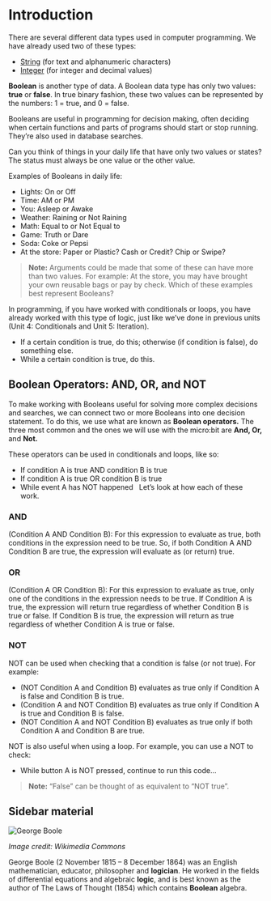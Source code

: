# Introduction

There are several different data types used in computer programming. We have already used two of these types: 

* [String](/types/string) (for text and alphanumeric characters)  
* [Integer](/types/number) (for integer and decimal values)

**Boolean** is another type of data. A Boolean data type has only two values: **true** or **false**. In true binary fashion, these two values can be represented by the numbers: 1 = true, and 0 = false.

Booleans are useful in programming for decision making, often deciding when certain functions and parts of programs should start or stop running. They’re also used in database searches.

Can you think of things in your daily life that have only two values or states? The status must always be one value or the other value.

Examples of Booleans in daily life:

* Lights: On or Off
* Time: AM or PM
* You: Asleep or Awake
* Weather: Raining or Not Raining
* Math: Equal to or Not Equal to
* Game: Truth or Dare
* Soda: Coke or Pepsi
* At the store: Paper or Plastic? Cash or Credit? Chip or Swipe?
 

>**Note:** Arguments could be made that some of these can have more than two values. For example: At the store, you may have brought your own reusable bags or pay by check. Which of these examples best represent Booleans?

In programming, if you have worked with conditionals or loops, you have already worked with this type of logic, just like we’ve done in previous units (Unit 4: Conditionals and Unit 5: Iteration).

* If a certain condition is true, do this; otherwise (if condition is false), do something else.
* While a certain condition is true, do this.

## Boolean Operators: AND, OR, and NOT

To make working with Booleans useful for solving more complex decisions and searches, we can connect two or more Booleans into one decision statement. To do this, we use what are known as **Boolean operators.** The three most common and the ones we will use with the micro:bit are **And, Or,** and **Not.**

These operators can be used in conditionals and loops, like so:

* If condition A is true AND condition B is true
* If condition A is true OR condition B is true
* While event A has NOT happened
 
Let’s look at how each of these work.

### AND

(Condition A AND Condition B): For this expression to evaluate as true, both conditions in the expression need to be true. So, if both Condition A AND Condition B are true, the expression will evaluate as (or return) true.

### OR

(Condition A OR Condition B): For this expression to evaluate as true, only one of the conditions in the expression needs to be true. If Condition A is true, the expression will return true regardless of whether Condition B is true or false. If Condition B is true, the expression will return as true regardless of whether Condition A is true or false.

### NOT

NOT can be used when checking that a condition is false (or not true). For example:

* (NOT Condition A and Condition B) evaluates as true only if Condition A is false and Condition B is true.
* (Condition A and NOT Condition B) evaluates as true only if Condition A is true and Condition B is false.
* (NOT Condition A and NOT Condition B) evaluates as true only if both Condition A and Condition B are true.

NOT is also useful when using a loop. For example, you can use a NOT to check:

* While button A is NOT pressed, continue to run this code…

>**Note:** “False” can be thought of as equivalent to “NOT true”.

## Sidebar material

![George Boole](/static/courses/csintro/booleans/george-boole.jpg)

_Image credit: Wikimedia Commons_

George Boole (2 November 1815 – 8 December 1864) was an English mathematician, educator, philosopher and **logician**. He worked in the fields of differential equations and algebraic **logic**, and is best known as the author of The Laws of Thought (1854) which contains **Boolean** algebra.


